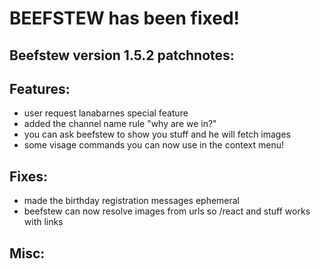 # BEEFSTEW has been fixed!

## Beefstew version 1.5.2 patchnotes:

## Features:
- user request lanabarnes special feature
- added the channel name rule "why are we in?"
- you can ask beefstew to show you stuff and he will fetch images
- some visage commands you can now use in the context menu!

## Fixes:
- made the birthday registration messages ephemeral
- beefstew can now resolve images from urls so /react and stuff works with links

## Misc:
